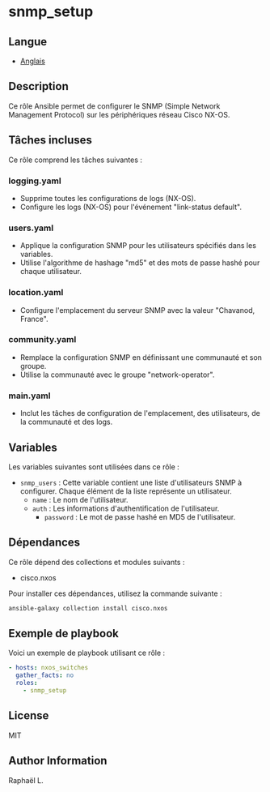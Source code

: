 # snmp_setup
## Langue

- [Anglais](./README.md)

## Description
Ce rôle Ansible permet de configurer le SNMP (Simple Network Management Protocol) sur les périphériques réseau Cisco NX-OS.

## Tâches incluses

Ce rôle comprend les tâches suivantes :

### logging.yaml

- Supprime toutes les configurations de logs (NX-OS).
- Configure les logs (NX-OS) pour l'événement "link-status default".

### users.yaml

- Applique la configuration SNMP pour les utilisateurs spécifiés dans les variables.
- Utilise l'algorithme de hashage "md5" et des mots de passe hashé pour chaque utilisateur.

### location.yaml

- Configure l'emplacement du serveur SNMP avec la valeur "Chavanod, France".

### community.yaml

- Remplace la configuration SNMP en définissant une communauté et son groupe.
- Utilise la communauté <snmp-com> avec le groupe "network-operator".

### main.yaml

- Inclut les tâches de configuration de l'emplacement, des utilisateurs, de la communauté et des logs.

## Variables

Les variables suivantes sont utilisées dans ce rôle :

- `snmp_users` : Cette variable contient une liste d'utilisateurs SNMP à configurer. Chaque élément de la liste représente un utilisateur.
  - `name` : Le nom de l'utilisateur.
  - `auth` : Les informations d'authentification de l'utilisateur.
    - `password` : Le mot de passe hashé en MD5 de l'utilisateur.
## Dépendances

Ce rôle dépend des collections et modules suivants :

- cisco.nxos

Pour installer ces dépendances, utilisez la commande suivante :
```bash
ansible-galaxy collection install cisco.nxos
```
## Exemple de playbook

Voici un exemple de playbook utilisant ce rôle :

```yaml
- hosts: nxos_switches
  gather_facts: no
  roles:
    - snmp_setup
```
License
-------

MIT

Author Information
------------------

Raphaël L.
